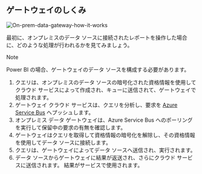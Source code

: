 ## <a name="how-the-gateway-works"></a>ゲートウェイのしくみ
![On-prem-data-gateway-how-it-works](./media/gateway-onprem-how-it-works-include/on-prem-data-gateway-how-it-works.png)

最初に、オンプレミスのデータ ソースに接続されたレポートを操作した場合に、どのような処理が行われるかを見てみましょう。 

> [!NOTE]
> Power BI の場合、ゲートウェイのデータ ソースを構成する必要があります。

1. クエリは、オンプレミスのデータ ソースの暗号化された資格情報を使用してクラウド サービスによって作成され、キューに送信されて、ゲートウェイで処理されます。
2. ゲートウェイ クラウド サービスは、クエリを分析し、要求を [Azure Service Bus](/azure/service-bus-messaging/service-bus-messaging-overview/) へプッシュします。
3. オンプレミス データ ゲートウェイは、Azure Service Bus へのポーリングを実行して保留中の要求の有無を確認します。
4. ゲートウェイはクエリを取得して資格情報の暗号化を解除し、その資格情報を使用してデータ ソースに接続します。
5. クエリは、ゲートウェイによってデータ ソースへ送信され、実行されます。
6. データ ソースからゲートウェイに結果が返送され、さらにクラウド サービスに送信されます。 結果がサービスで使用されます。

